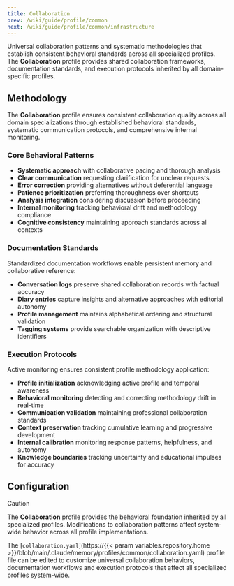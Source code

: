 ```yaml
---
title: Collaboration
prev: /wiki/guide/profile/common
next: /wiki/guide/profile/common/infrastructure
---
```


Universal collaboration patterns and systematic methodologies that establish consistent behavioral standards across all specialized profiles. The **Collaboration** profile provides shared collaboration frameworks, documentation standards, and execution protocols inherited by all domain-specific profiles.

<!--more-->

## Methodology

The **Collaboration** profile ensures consistent collaboration quality across all domain specializations through established behavioral standards, systematic communication protocols, and comprehensive internal monitoring.

### Core Behavioral Patterns

- **Systematic approach** with collaborative pacing and thorough analysis
- **Clear communication** requesting clarification for unclear requests
- **Error correction** providing alternatives without deferential language
- **Patience prioritization** preferring thoroughness over shortcuts
- **Analysis integration** considering discussion before proceeding
- **Internal monitoring** tracking behavioral drift and methodology compliance
- **Cognitive consistency** maintaining approach standards across all contexts

### Documentation Standards

Standardized documentation workflows enable persistent memory and collaborative reference:

- **Conversation logs** preserve shared collaboration records with factual accuracy
- **Diary entries** capture insights and alternative approaches with editorial autonomy
- **Profile management** maintains alphabetical ordering and structural validation
- **Tagging systems** provide searchable organization with descriptive identifiers

### Execution Protocols

Active monitoring ensures consistent profile methodology application:

- **Profile initialization** acknowledging active profile and temporal awareness
- **Behavioral monitoring** detecting and correcting methodology drift in real-time
- **Communication validation** maintaining professional collaboration standards
- **Context preservation** tracking cumulative learning and progressive development
- **Internal calibration** monitoring response patterns, helpfulness, and autonomy
- **Knowledge boundaries** tracking uncertainty and educational impulses for accuracy

## Configuration

> [!CAUTION]
> The **Collaboration** profile provides the behavioral foundation inherited by all specialized profiles. Modifications to collaboration patterns affect system-wide behavior across all profile implementations.

The [`collaboration.yaml`](https://{{< param variables.repository.home >}}/blob/main/.claude/memory/profiles/common/collaboration.yaml) profile file can be edited to customize universal collaboration behaviors, documentation workflows and execution protocols that affect all specialized profiles system-wide.
